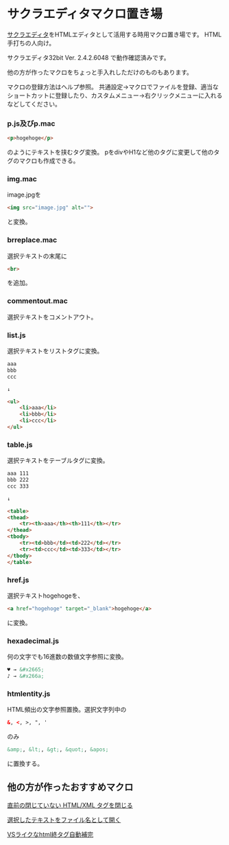# サクラエディタマクロ置き場
[サクラエディタ](https://github.com/sakura-editor/sakura)をHTMLエディタとして活用する時用マクロ置き場です。
HTML手打ちの人向け。

サクラエディタ32bit Ver. 2.4.2.6048
で動作確認済みです。

他の方が作ったマクロをちょっと手入れしただけのものもあります。

マクロの登録方法はヘルプ参照。
共通設定→マクロでファイルを登録、適当なショートカットに登録したり、カスタムメニュー→右クリックメニューに入れるなどしてください。

### p.js及びp.mac

```HTML
<p>hogehoge</p>
```
のようにテキストを挟むタグ変換。
pをdivやH1など他のタグに変更して他のタグのマクロも作成できる。

### img.mac

image.jpgを
```HTML
<img src="image.jpg" alt="">
```
と変換。

### brreplace.mac

選択テキストの末尾に
```HTML
<br>
```
を追加。

### commentout.mac

選択テキストをコメントアウト。

### list.js

選択テキストをリストタグに変換。

```HTML
aaa
bbb
ccc

↓

<ul>
	<li>aaa</li>
	<li>bbb</li>
	<li>ccc</li>
</ul>
```

### table.js

選択テキストをテーブルタグに変換。

```HTML
aaa	111
bbb	222
ccc	333

↓

<table>
<thead>
	<tr><th>aaa</th><th>111</th></tr>
</thead>
<tbody>
	<tr><td>bbb</td><td>222</td></tr>
	<tr><td>ccc</td><td>333</td></tr>
</tbody>
</table>
```

### href.js

選択テキストhogehogeを、
```HTML
<a href="hogehoge" target="_blank">hogehoge</a>
```
に変換。

### hexadecimal.js

何の文字でも16進数の数値文字参照に変換。
```HTML
♥ → &#x2665;
♪ → &#x266a;
```
### htmlentity.js

HTML頻出の文字参照置換。選択文字列中の
```HTML
&, <, >, ", '
```
のみ
```HTML
&amp;, &lt;, &gt;, &quot;, &apos;
```
に置換する。

## 他の方が作ったおすすめマクロ

[直前の閉じていない HTML/XML タグを閉じる](https://sakura-editor.sourceforge.net/cgi-bin/cyclamen/cyclamen.cgi?log=macro&tree=c546)

[選択したテキストをファイル名として開く](https://sakura-editor.github.io/bbslog/sf/macro/134.html)

[VSライクなhtml終タグ自動補完](https://sakura-editor.github.io/bbslog/sf/macro/341.html)
